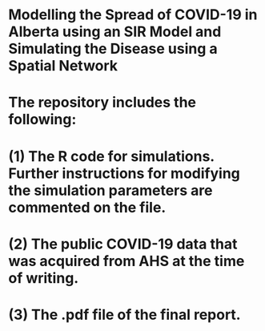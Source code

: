 # Modelling the Spread of COVID-19 in Alberta using an SIR Model and Simulating the Disease using a Spatial Network
# The repository includes the following:
# (1) The R code for simulations. Further instructions for modifying the simulation parameters are commented on the file.
# (2) The public COVID-19 data that was acquired from AHS at the time of writing.
# (3) The .pdf file of the final report.
